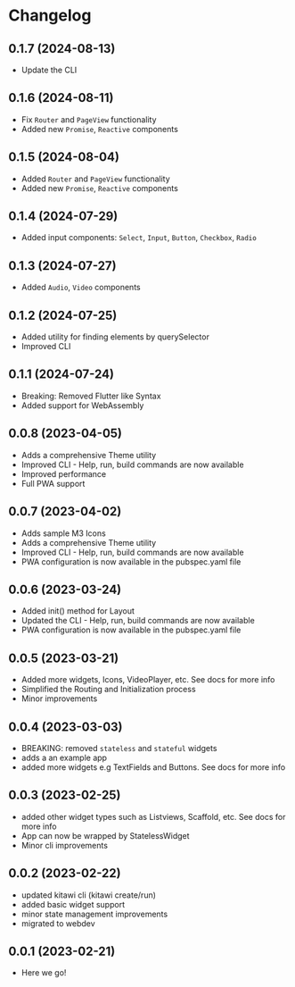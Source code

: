 # Changelog

## 0.1.7 (2024-08-13)

- Update the CLI

## 0.1.6 (2024-08-11)

- Fix `Router` and `PageView` functionality
- Added new `Promise`, `Reactive` components

## 0.1.5 (2024-08-04)

- Added `Router` and `PageView` functionality
- Added new `Promise`, `Reactive` components

## 0.1.4 (2024-07-29)

- Added input components: `Select`, `Input`, `Button`, `Checkbox`, `Radio`

## 0.1.3 (2024-07-27)

- Added `Audio`, `Video` components

## 0.1.2 (2024-07-25)

- Added utility for finding elements by querySelector
- Improved CLI

## 0.1.1 (2024-07-24)

- Breaking: Removed Flutter like Syntax
- Added support for WebAssembly

## 0.0.8 (2023-04-05)

- Adds a comprehensive Theme utility
- Improved CLI - Help, run, build commands are now available
- Improved performance
- Full PWA support

## 0.0.7 (2023-04-02)

- Adds sample M3 Icons
- Adds a comprehensive Theme utility
- Improved CLI - Help, run, build commands are now available
- PWA configuration is now available in the pubspec.yaml file

## 0.0.6 (2023-03-24)

- Added init() method for Layout
- Updated the CLI - Help, run, build commands are now available
- PWA configuration is now available in the pubspec.yaml file

## 0.0.5 (2023-03-21)

- Added more widgets, Icons, VideoPlayer, etc. See docs for more info
- Simplified the Routing and Initialization process
- Minor improvements

## 0.0.4 (2023-03-03)

- BREAKING: removed `stateless` and `stateful` widgets
- adds a an example app
- added more widgets e.g TextFields and Buttons. See docs for more info

## 0.0.3 (2023-02-25)

- added other widget types such as Listviews, Scaffold, etc. See docs for more info
- App can now be wrapped by StatelessWidget
- Minor cli improvements

## 0.0.2 (2023-02-22)

- updated kitawi cli (kitawi create/run)
- added basic widget support
- minor state management improvements
- migrated to webdev

## 0.0.1 (2023-02-21)

- Here we go!
